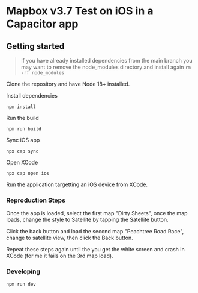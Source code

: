 # Mapbox v3.7 Test on iOS in a Capacitor app

## Getting started

> If you have already installed dependencies from the main branch you may want to remove the node_modules directory and install again
> `rm -rf node_modules`

Clone the repository and have Node 18+ installed.

Install dependencies

`npm install`

Run the build

`npm run build`

Sync iOS app

`npx cap sync`

Open XCode

`npx cap open ios`

Run the application targetting an iOS device from XCode.

### Reproduction Steps

Once the app is loaded, select the first map "Dirty Sheets", once the map loads, change the style to Satellite by tapping the Satellite button.

Click the back button and load the second map "Peachtree Road Race", change to satellite view, then click the Back button.

Repeat these steps again until the you get the white screen and crash in XCode (for me it fails on the 3rd map load).

### Developing

`npm run dev`
